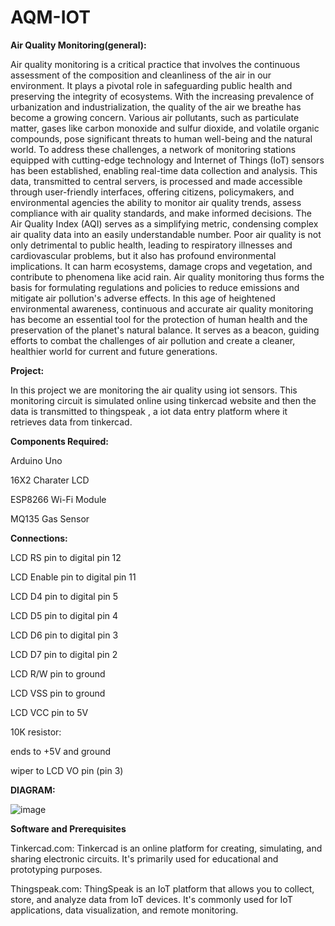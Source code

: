 # AQM-IOT
**Air Quality Monitoring(general):**

Air quality monitoring is a critical practice that involves the continuous assessment of the composition and cleanliness of the air in our environment. It plays a pivotal role in safeguarding public health and preserving the integrity of ecosystems. With the increasing prevalence of urbanization and industrialization, the quality of the air we breathe has become a growing concern.
Various air pollutants, such as particulate matter, gases like carbon monoxide and sulfur dioxide, and volatile organic compounds, pose significant threats to human well-being and the natural world. To address these challenges, a network of monitoring stations equipped with cutting-edge technology and Internet of Things (IoT) sensors has been established, enabling real-time data collection and analysis.
This data, transmitted to central servers, is processed and made accessible through user-friendly interfaces, offering citizens, policymakers, and environmental agencies the ability to monitor air quality trends, assess compliance with air quality standards, and make informed decisions. The Air Quality Index (AQI) serves as a simplifying metric, condensing complex air quality data into an easily understandable number.
Poor air quality is not only detrimental to public health, leading to respiratory illnesses and cardiovascular problems, but it also has profound environmental implications. It can harm ecosystems, damage crops and vegetation, and contribute to phenomena like acid rain. Air quality monitoring thus forms the basis for formulating regulations and policies to reduce emissions and mitigate air pollution's adverse effects. 
In this age of heightened environmental awareness, continuous and accurate air quality monitoring has become an essential tool for the protection of human health and the preservation of the planet's natural balance.
It serves as a beacon, guiding efforts to combat the challenges of air pollution and create a cleaner, healthier world for current and future generations.



**Project:**

In this project we are monitoring the air quality using iot sensors. This monitoring circuit is simulated online using tinkercad website and then the data is transmitted to thingspeak , a iot data entry platform where it retrieves data from tinkercad. 


**Components Required:**


Arduino Uno 

16X2 Charater LCD

ESP8266 Wi-Fi Module

MQ135 Gas Sensor


**Connections:**


LCD RS pin to digital pin 12

LCD Enable pin to digital pin 11

LCD D4 pin to digital pin 5

LCD D5 pin to digital pin 4

LCD D6 pin to digital pin 3

LCD D7 pin to digital pin 2

LCD R/W pin to ground

LCD VSS pin to ground

LCD VCC pin to 5V

10K resistor:

ends to +5V and ground

wiper to LCD VO pin (pin 3)


**DIAGRAM:**

![image](https://github.com/Sangeetha-44/AQM-IOT/assets/146975490/ebac59e1-ec5f-476c-a54a-d21ce7df4860)


**Software and Prerequisites**

Tinkercad.com: Tinkercad is an online platform for creating, simulating, and sharing electronic circuits. It's primarily used for educational and prototyping purposes.

Thingspeak.com: ThingSpeak is an IoT platform that allows you to collect, store, and analyze data from IoT devices. It's commonly used for IoT applications, data visualization, and remote monitoring.


